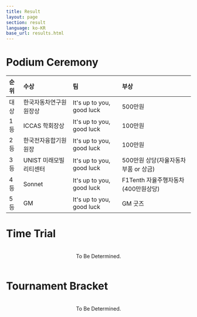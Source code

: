 ```yaml
---
title: Result
layout: page
section: result
language: ko-KR
base_url: results.html
---
```


# Podium Ceremony


| 순위 | 수상 | 팀 | 부상 |
|:---|:---|:---|:---|
| 대상 | 한국자동차연구원 원장상 | It's up to you, good luck | 500만원 |
| 1등 | ICCAS 학회장상 | It's up to you, good luck | 100만원 |
| 2등 | 한국전자융합기원 원장 | It's up to you, good luck| 100만원 |
| 3등 | UNIST 미래모빌리티센터 | It's up to you, good luck | 500만원 상당(자율자동차 부품 or 상금) |
| 4등 | Sonnet | It's up to you, good luck | F1Tenth 자율주행자동차(400만원상당) |
| 5등 | GM | It's up to you, good luck | GM 굿즈 |


# Time Trial

<br>
<center>
To Be Determined.
<!-- <img src="../images/result_tt.png"  style="width: 80%" alt="Time Trial" /> -->
</center>
<br>

# Tournament Bracket

<br>
<center>
To Be Determined.

<!-- <img src="../images/result_bracket.png"  style="width: 80%" alt="Tournament Bracket" /> -->
</center>
<br>

<!-- # Head to Head

<br>
<center>
To Be Determined.

<!-- <img src="../images/result_hth.png"  alt="Head to Head" /> -->
<!-- </center>
<br> --> 

